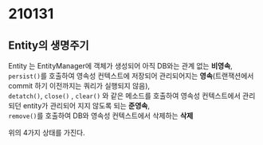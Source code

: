# 210131

## Entity의 생명주기

Entity 는 EntityManager에 객체가 생성되어 아직 DB와는 관계 없는 **비영속**,<br/>
`persist()`를 호출하여 영속성 컨텍스트에 저장되어 관리되어지는 **영속**(트랜잭션에서 commit 하기 이전까지는 쿼리가 실행되지 않음),<br/>
`detatch()`, `close()` , `clear()` 와 같은 메소드를 호출하여 영속성 컨텍스트에서 관리되던 entity가 관리되어 지지 않도록 되는 **준영속**,<br/>
`remove()`를 호출하여 DB와 영속성 컨텍스트에서 삭제하는 **삭제**

위의 4가지 상태를 가진다.

